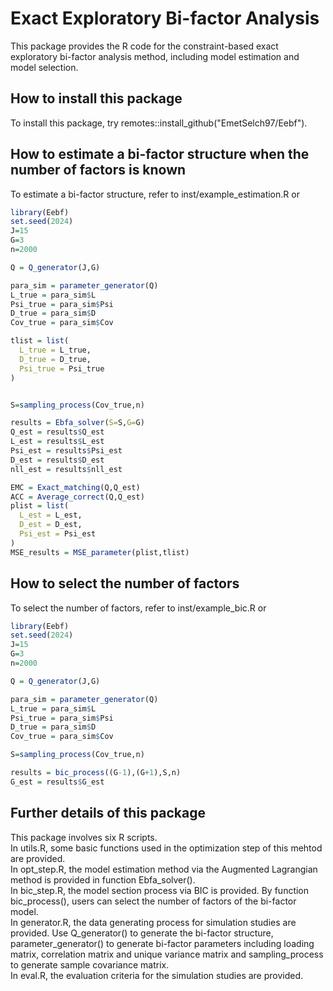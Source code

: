 # Exact Exploratory Bi-factor Analysis
This package provides the R code for the constraint-based exact exploratory bi-factor analysis method, including model estimation and model selection.

## How to install this package
To install this package, try remotes::install_github("EmetSelch97/Eebf").

## How to estimate a bi-factor structure when the number of factors is known
To estimate a bi-factor structure, refer to inst/example_estimation.R or 
```R
library(Eebf)
set.seed(2024)
J=15
G=3
n=2000

Q = Q_generator(J,G)

para_sim = parameter_generator(Q)
L_true = para_sim$L
Psi_true = para_sim$Psi
D_true = para_sim$D
Cov_true = para_sim$Cov

tlist = list(
  L_true = L_true,
  D_true = D_true,
  Psi_true = Psi_true
)


S=sampling_process(Cov_true,n)

results = Ebfa_solver(S=S,G=G)
Q_est = results$Q_est
L_est = results$L_est
Psi_est = results$Psi_est
D_est = results$D_est
nll_est = results$nll_est

EMC = Exact_matching(Q,Q_est)
ACC = Average_correct(Q,Q_est)
plist = list(
  L_est = L_est,
  D_est = D_est,
  Psi_est = Psi_est
)
MSE_results = MSE_parameter(plist,tlist)
```
## How to select the number of factors
To select the number of factors, refer to inst/example_bic.R or
```R
library(Eebf)
set.seed(2024)
J=15
G=3
n=2000

Q = Q_generator(J,G)

para_sim = parameter_generator(Q)
L_true = para_sim$L
Psi_true = para_sim$Psi
D_true = para_sim$D
Cov_true = para_sim$Cov

S=sampling_process(Cov_true,n)

results = bic_process((G-1),(G+1),S,n)
G_est = results$G_est
```
## Further details of this package
This package involves six R scripts.  
In utils.R, some basic functions used in the optimization step of this mehtod are provided.  
In opt_step.R, the model estimation method via the Augmented Lagrangian method is provided in function Ebfa_solver().  
In bic_step.R, the model section process via BIC is provided. By function bic_process(), users can select the number of factors of the bi-factor model.  
In generator.R, the data generating process for simulation studies are provided. Use Q_generator() to generate the bi-factor structure, parameter_generator() to generate bi-factor parameters including loading matrix, correlation matrix and unique variance matrix 
and sampling_process to generate sample covariance matrix.  
In eval.R, the evaluation criteria for the simulation studies are provided.  

